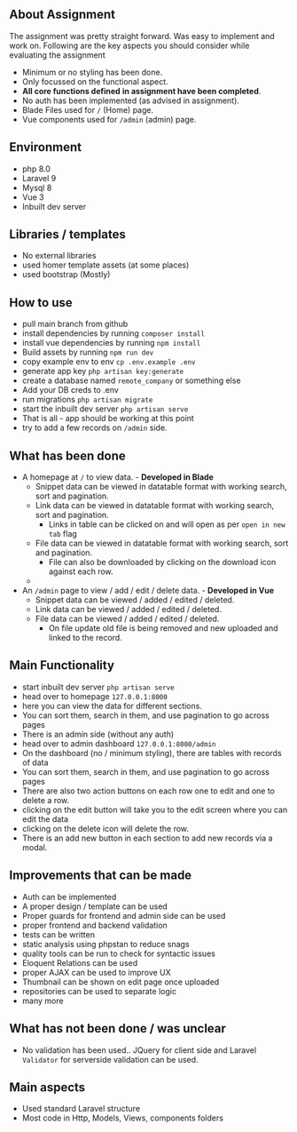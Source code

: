 
## About Assignment

The assignment was pretty straight forward. Was easy to implement and work on. Following are the key aspects you should consider while evaluating the assignment
- Minimum or no styling has been done.
- Only focussed on the functional aspect.
- **All core functions defined** **in assignment have been completed**.
- No auth has been implemented (as advised in assignment).
- Blade Files used for `/` (Home) page.
- Vue components used for `/admin` (admin) page.

## Environment
- php 8.0
- Laravel 9
- Mysql 8
- Vue 3
- Inbuilt dev server

## Libraries / templates
- No external libraries
- used homer template assets (at some places)
- used bootstrap (Mostly)

## How to use
- pull main branch from github
- install dependencies by running `composer install`
- install vue dependencies by running `npm install`
- Build assets by running `npm run dev`
- copy example env to env `cp .env.example .env`
- generate app key `php artisan key:generate`
- create a database named `remote_company` or something else
- Add your DB creds to .env
- run migrations `php artisan migrate`
- start the inbuilt dev server `php artisan serve`
- That is all - app should be working at this point
- try to add a few records on `/admin` side.

## What has been done
- A homepage at `/` to view data. -  **Developed in Blade**
  - Snippet data can be viewed in datatable format with working search, sort and pagination.
  - Link data can be viewed in datatable format with working search, sort and pagination.
    - Links in table can be clicked on and will open as per `open in new tab` flag
  - File data can be viewed in datatable format with working search, sort and pagination.
    - File can also be downloaded by clicking on the download icon against each row.
  - 
- An `/admin` page to view / add / edit / delete data. - **Developed in Vue**
    - Snippet data can be viewed / added / edited / deleted.
    - Link data can be viewed / added / edited / deleted.
    - File data can be viewed / added / edited / deleted.
      - On file update old file is being removed and new uploaded and linked to the record.


## Main Functionality
- start inbuilt dev server `php artisan serve`
- head over to homepage `127.0.0.1:8000`
- here you can view the data for different sections.
- You can sort them, search in them, and use pagination to go across pages
- There is an admin side (without any auth)
- head over to admin dashboard `127.0.0.1:8000/admin`
- On the dashboard (no / minimum styling), there are tables with records of data
- You can sort them, search in them, and use pagination to go across pages
- There are also two action buttons on each row one to edit and one to delete a row.
- clicking on the edit button will take you to the edit screen where you can edit the data
- clicking on the delete icon will delete the row.
- There is an add new button in each section to add new records via a modal.

## Improvements that can be made
- Auth can be implemented
- A proper design / template can be used
- Proper guards for frontend and admin side can be used
- proper frontend and backend validation
- tests can be written
- static analysis using phpstan to reduce snags
- quality tools can be run to check for syntactic issues
- Eloquent Relations can be used
- proper AJAX can be used to improve UX
- Thumbnail can be shown on edit page once uploaded
- repositories can be used to separate logic
- many more

## What has not been done / was unclear
- No validation has been used.. JQuery for client side and Laravel `Validator` for serverside validation can be used.

## Main aspects
- Used standard Laravel structure
- Most code in Http, Models, Views, components folders
